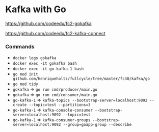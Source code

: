 # Kafka with Go

https://github.com/codeedu/fc2-gokafka

https://github.com/codeedu/fc2-kafka-connect

### Commands

- `docker logs gokafka`
- `docker exec -it gokafka bash`
- `docker exec -it go-kafka-1 bash`
- `go mod init github.com/henriqueholtz/fullcycle/tree/master/fc30/kafka/go`
- `go mod tidy`
- `gokafka` => `go run cmd/producer/main.go`
- `gokafka` => `go run cmd/consumer/main.go`
- `go-kafka-1` => `kafka-topics --bootstrap-server=localhost:9092 --create --topic=test --partitions=3`
- `go-kafka-1` => `kafka-console-consumer --bootstrap-server=localhost:9092 --topic=test`
- `go-kafka-1` => `kafka-consumer-groups --bootstrap-server=localhost:9092 --group=goapp-group --describe`